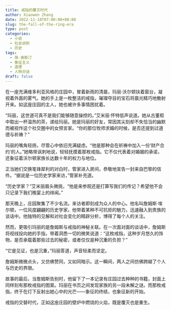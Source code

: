 ```yaml
---
title: 戒指的覆灭时代
author: Xiaowen Zhang
date: 2022-11-18T07:00:00+08:00
slug: the-fall-of-the-ring-era
type: post
categories:
  - 小说
  - 社会讽刺
  - 历史
tags:
  - 简·奥斯汀
  - 象征主义
  - 道德
  - 人物对话
draft: false
---
```


在一座充满维多利亚风格的庄园中，冒着新雨的清晨，玛丽·沃尔顿扶着窗台，凝视着外面的雾气。她的手上是一枚整洁的戒指，璀璨夺目的宝石将晨光精巧地散射开来。如这座庄园的主人，她也被许多事情困扰着。

“玛丽，这世道可真不是我们能够随意操控的。”艾米丽·怀特低声说道。她从古董柜中取出一杯温热的茶，递给玛丽。她是玛丽的好友，常因其尖刻却不失恰当的幽默而被视作这个社交圈中的女预言家。“你的那位牧师求婚的时候，是否还提到过道德与祈祷？”

玛丽的嘴角轻扬，尽管心中依旧充满疑虑。“他是那种会在祈祷中加入一份‘财产合约’的人。”她略带讽刺地说，轻轻抚摸着那枚戒指。它不仅代表着对婚姻的承诺，还象征着沃尔顿家族长达数十年的权力与地位。

正当她们交换笔锋犀利的对白时，管家进入房间，恭敬地宣告一封来自巴黎的信件。“据说是一位历史学家来访，”管家补充道。

“历史学家？”艾米丽眉头微挑，“他是来参观还是打算写我们的传记？希望他不会只记录下我们晚宴上的绯闻。”

那天晚上，庄园聚集了不少名流。来访者即刻成为众人的中心。他名叫詹姆斯·埃尔顿，一位风度翩翩的历史学家。他带着某种不可抗拒的魅力，迅速融入到贵族的谈话中。他独特的见解和对社会变化的精辟分析，博得了每个人的关注。

然而，更吸引玛丽的是詹姆斯与戒指的神秘关联。在一次面对面的谈话中，詹姆斯将视线投向她的手指，带着洞悉一切的微笑说道：“这枚戒指，这种岁月悠久的饰物，是否承载着那些过去的秘密，或者仅仅是种沉重的负担？”

“它是见证，也是沉重，”玛丽答道，声音轻柔而坚定。

詹姆斯微微点头，又仿佛赞同，又如同暗示。这一瞬间，两人之间仿佛跨越了个人与历史的界限。

故事的最后，当詹姆斯告别时，他留下了一本记录有庄园过去种种的书籍，封面上同样刻有那枚戒指的图案。玛丽在书页之间发现家族的另一段未解之谜。而那枚戒指，终于在灯下反射出她心中的光芒——象征的终结，也象征新的开始。

戒指的交替时代，正如这座庄园的壁炉中燃烧的火焰，既是覆灭也是重生。